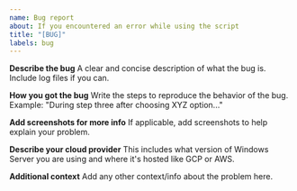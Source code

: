 ```yaml
---
name: Bug report
about: If you encountered an error while using the script
title: "[BUG]"
labels: bug
---
```


**Describe the bug**
A clear and concise description of what the bug is. Include log files if you can. 

**How you got the bug**
Write the steps to reproduce the behavior of the bug.
Example: "During step three after choosing XYZ option..."

**Add screenshots for more info**
If applicable, add screenshots to help explain your problem.

**Describe your cloud provider**
This includes what version of Windows Server you are using and where it's hosted like GCP or AWS.

**Additional context**
Add any other context/info about the problem here.
